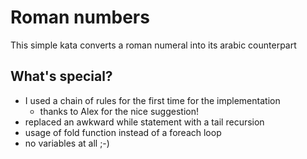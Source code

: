 # Roman numbers

This simple kata converts a roman numeral into its arabic counterpart

## What's special?

* I used a chain of rules for the first time for the implementation
    * thanks to Alex for the nice suggestion!
* replaced an awkward while statement with a tail recursion
* usage of fold function instead of a foreach loop
* no variables at all ;-)
